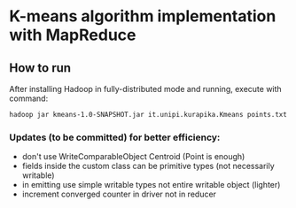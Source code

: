 # K-means algorithm implementation with MapReduce

## How to run
After installing Hadoop in fully-distributed mode and running, execute with command:
```bash
hadoop jar kmeans-1.0-SNAPSHOT.jar it.unipi.kurapika.Kmeans points.txt output 2 4 100 8
```

### Updates (to be committed) for better efficiency:
- don't use WriteComparableObject Centroid (Point is enough)
- fields inside the custom class can be primitive types (not necessarily writable)
- in emitting use simple writable types not entire writable object (lighter)
- increment converged counter in driver not in reducer
